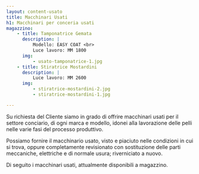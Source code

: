 ```yaml
---
layout: content-usato
title: Macchinari Usati
h1: Macchinari per conceria usati
magazzino:
    - title: Tamponatrice Gemata
      description: |
          Modello: EASY COAT <br>
          Luce lavoro: MM 1800
      img:
          - usato-tamponatrice-1.jpg
    - title: Stiratrice Mostardini
      description: |
          Luce lavoro: MM 2600
      img:
          - stiratrice-mostardini-2.jpg
          - stiratrice-mostardini-1.jpg

---
```


Su richiesta del Cliente siamo in grado di offrire macchinari usati per il settore conciario, di ogni marca e
modello, idonei alla lavorazione delle pelli nelle varie fasi del processo produttivo.

Possiamo fornire il macchinario usato, visto e piaciuto nelle condizioni in cui si trova, oppure
completamente revisionato con sostituzione delle parti meccaniche, elettriche e di normale usura;
riverniciato a nuovo.

Di seguito i macchinari usati, attualmente disponibili a magazzino.

